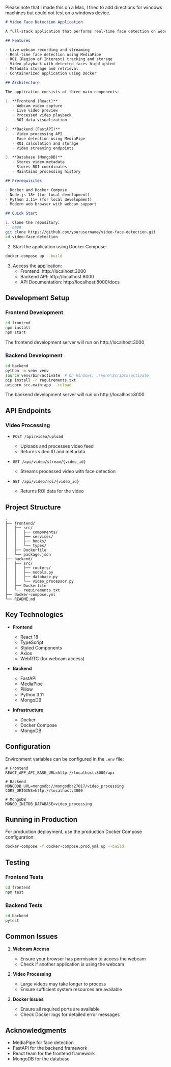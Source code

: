 Please note that I made this on a Mac, I tried to add directions for windows machines but could not test on a windows device. 

```markdown:README.md
# Video Face Detection Application

A full-stack application that performs real-time face detection on webcam video feeds, built with React, FastAPI, and MongoDB.

## Features

- Live webcam recording and streaming
- Real-time face detection using MediaPipe
- ROI (Region of Interest) tracking and storage
- Video playback with detected faces highlighted
- Metadata storage and retrieval
- Containerized application using Docker

## Architecture

The application consists of three main components:

1. **Frontend (React)**
   - Webcam video capture
   - Live video preview
   - Processed video playback
   - ROI data visualization

2. **Backend (FastAPI)**
   - Video processing API
   - Face detection using MediaPipe
   - ROI calculation and storage
   - Video streaming endpoints

3. **Database (MongoDB)**
   - Stores video metadata
   - Stores ROI coordinates
   - Maintains processing history

## Prerequisites

- Docker and Docker Compose
- Node.js 18+ (for local development)
- Python 3.11+ (for local development)
- Modern web browser with webcam support

## Quick Start

1. Clone the repository:
```bash
git clone https://github.com/yourusername/video-face-detection.git
cd video-face-detection
```

2. Start the application using Docker Compose:
```bash
docker-compose up --build
```

3. Access the application:
   - Frontend: http://localhost:3000
   - Backend API: http://localhost:8000
   - API Documentation: http://localhost:8000/docs

## Development Setup

### Frontend Development

```bash
cd frontend
npm install
npm start
```

The frontend development server will run on http://localhost:3000

### Backend Development

```bash
cd backend
python -m venv venv
source venv/bin/activate  # On Windows: .\venv\Scripts\activate
pip install -r requirements.txt
uvicorn src.main:app --reload
```

The backend development server will run on http://localhost:8000

## API Endpoints

### Video Processing

- `POST /api/video/upload`
  - Uploads and processes video feed
  - Returns video ID and metadata

- `GET /api/video/stream/{video_id}`
  - Streams processed video with face detection

- `GET /api/video/roi/{video_id}`
  - Returns ROI data for the video

## Project Structure

```
.
├── frontend/
│   ├── src/
│   │   ├── components/
│   │   ├── services/
│   │   ├── hooks/
│   │   └── types/
│   ├── Dockerfile
│   └── package.json
├── backend/
│   ├── src/
│   │   ├── routers/
│   │   ├── models.py
│   │   ├── database.py
│   │   └── video_processor.py
│   ├── Dockerfile
│   └── requirements.txt
├── docker-compose.yml
└── README.md
```

## Key Technologies

- **Frontend**
  - React 18
  - TypeScript
  - Styled Components
  - Axios
  - WebRTC (for webcam access)

- **Backend**
  - FastAPI
  - MediaPipe
  - Pillow
  - Python 3.11
  - MongoDB

- **Infrastructure**
  - Docker
  - Docker Compose
  - MongoDB

## Configuration

Environment variables can be configured in the `.env` file:

```env
# Frontend
REACT_APP_API_BASE_URL=http://localhost:8000/api

# Backend
MONGODB_URL=mongodb://mongodb:27017/video_processing
CORS_ORIGINS=http://localhost:3000

# MongoDB
MONGO_INITDB_DATABASE=video_processing
```

## Running in Production

For production deployment, use the production Docker Compose configuration:

```bash
docker-compose -f docker-compose.prod.yml up --build
```

## Testing

### Frontend Tests

```bash
cd frontend
npm test
```

### Backend Tests

```bash
cd backend
pytest
```

## Common Issues

1. **Webcam Access**
   - Ensure your browser has permission to access the webcam
   - Check if another application is using the webcam

2. **Video Processing**
   - Large videos may take longer to process
   - Ensure sufficient system resources are available

3. **Docker Issues**
   - Ensure all required ports are available
   - Check Docker logs for detailed error messages


## Acknowledgments

- MediaPipe for face detection
- FastAPI for the backend framework
- React team for the frontend framework
- MongoDB for the database




